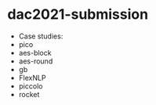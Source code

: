 # dac2021-submission
- Case studies:
- pico
- aes-block
- aes-round
- gb
- FlexNLP
- piccolo
- rocket
